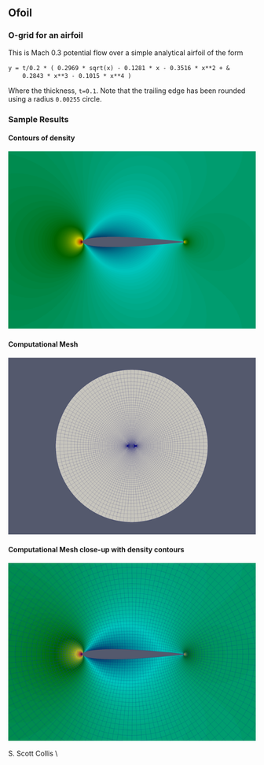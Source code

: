 ## Ofoil

### O-grid for an airfoil

This is Mach 0.3 potential flow over a simple analytical airfoil of the form

    y = t/0.2 * ( 0.2969 * sqrt(x) - 0.1281 * x - 0.3516 * x**2 + &
        0.2843 * x**3 - 0.1015 * x**4 )

Where the thickness, `t=0.1`.  Note that the trailing edge has been rounded
using a radius `0.00255` circle.

### Sample Results

#### Contours of density

![Streamwise velocity](https://github.com/sscollis/npot/blob/master/test/ofoil/rho.png)

#### Computational Mesh

![Mesh](https://github.com/sscollis/npot/blob/master/test/ofoil/mesh.png)

#### Computational Mesh close-up with density contours

![Mesh](https://github.com/sscollis/npot/blob/master/test/ofoil/rho-mesh.png)

S. Scott Collis \
